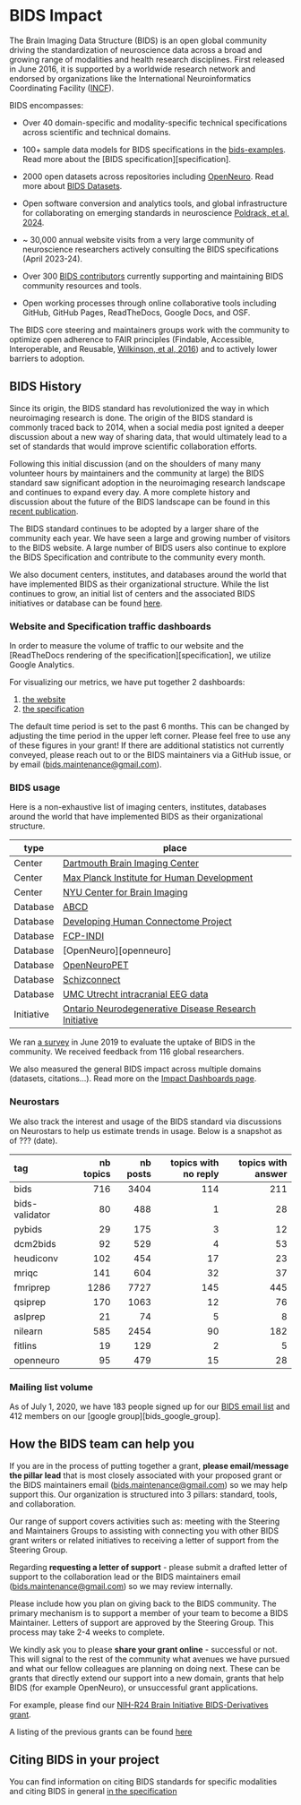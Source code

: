 # BIDS Impact

The Brain Imaging Data Structure (BIDS) is an open global community driving the
standardization of neuroscience data across a broad and growing range of modalities
and health research disciplines. First released in June 2016, it is supported by a
worldwide research network and endorsed by organizations like the International
Neuroinformatics Coordinating Facility ([INCF](https://www.incf.org/)).

BIDS encompasses:

-   Over 40 domain-specific and modality-specific technical specifications
    across scientific and technical domains.

-   100+ sample data models for BIDS specifications
    in the [bids-examples](../datasets/examples.md).
    Read more about the [BIDS specification][specification].

-   2000 open datasets across repositories
    including [OpenNeuro](https://www.openneuro.org).
    Read more about [BIDS Datasets](../datasets/index.md).

-   Open software conversion and analytics tools,
    and global infrastructure for collaborating on emerging standards in neuroscience
    [Poldrack, et al, 2024](https://direct.mit.edu/imag/article/doi/10.1162/imag_a_00103/119672/The-past-present-and-future-of-the-brain-imaging).

-   ~ 30,000 annual website visits from a very large community of neuroscience researchers
    actively consulting the BIDS specifications (April 2023-24).

-   Over 300 [BIDS contributors](../collaboration/contributors.md) currently supporting
    and maintaining BIDS community resources and tools.

-   Open working processes through online collaborative tools
    including GitHub, GitHub Pages, ReadTheDocs, Google Docs, and OSF.

The BIDS core steering and maintainers groups work with the community to optimize open
adherence to FAIR principles (Findable, Accessible, Interoperable, and Reusable,
[Wilkinson, et al, 2016](https://www.nature.com/articles/sdata201618)) and to actively
lower barriers to adoption.

## BIDS History

Since its origin, the BIDS standard has revolutionized the way in which neuroimaging
research is done. The origin of the BIDS standard is commonly traced back to 2014,
when a social media post ignited a deeper discussion about a new way of sharing
data, that would ultimately lead to a set of standards that would improve scientific
collaboration efforts.

Following this initial discussion (and on the shoulders of many many volunteer hours
by maintainers and the community at large) the BIDS standard saw significant adoption
in the neuroimaging research landscape and continues to expand every day. A more complete
history and discussion about the future of the BIDS landscape can be found in this
[recent publication](https://pmc.ncbi.nlm.nih.gov/articles/PMC10516110/).

The BIDS standard continues to be adopted by a larger share of the community each year.
We have seen a large and growing number of visitors to the BIDS website. A large number of
BIDS users also continue to explore the BIDS Specification and contribute to the community every month.

We also document centers, institutes, and databases around the world that have implemented BIDS as
their organizational structure. While the list continues to grow, an initial list of centers and the associated
BIDS initiatives or database can be found
[here](https://docs.google.com/spreadsheets/d/1aySjPpEGGQwFcOavkQdcvk2t2UMXt_zoTzWLWUmq20M/edit#gid=0).

### Website and Specification traffic dashboards

In order to measure the volume of traffic to our website and the
[ReadTheDocs rendering of the specification][specification],
we utilize Google Analytics.

For visualizing our metrics, we have put together 2 dashboards:

1.  [the website](https://datastudio.google.com/u/0/reporting/eab164ba-9f98-46e8-bee8-1f4f5328dc6e/page/V5leB)
1.  [the specification](https://datastudio.google.com/u/0/reporting/57bf46f1-034c-4d8b-9fe2-3a2243e469c5/page/w1leB)

The default time period is set to the past 6 months. This can be changed by
adjusting the time period in the upper left corner. Please feel free to use any
of these figures in your grant! If there are additional statistics not currently
conveyed, please reach out to or the BIDS maintainers via a GitHub issue, or by email
 ([bids.maintenance@gmail.com](mailto:bids.maintenance@gmail.com)).

### BIDS usage

Here is a non-exhaustive list of imaging centers, institutes, databases
around the world that have implemented BIDS as their organizational structure.

| type       | place                                                                                          |
| ---------- | ---------------------------------------------------------------------------------------------- |
| Center     | [Dartmouth Brain Imaging Center](https://www.dartmouth.edu/dbic)	                              |
| Center     | [Max Planck Institute for Human Development](https://www.mpib-berlin.mpg.de/en/)	              |
| Center     | [NYU Center for Brain Imaging](https://as.nyu.edu/research-centers/cbi/resources.html)	      |
| Database   | [ABCD](https://abcdstudy.org)                                                                  |
| Database   | [Developing Human Connectome Project](http://www.developingconnectome.org)                     |
| Database   | [FCP-INDI](https://fcp-indi.github.io/)	                                                      |
| Database   | [OpenNeuro][openneuro]                                                                         |
| Database   | [OpenNeuroPET](https://openneuropet.github.io/)	                                              |
| Database   | [Schizconnect](http://schizconnect.org/)	                                                      |
| Database   | [UMC Utrecht intracranial EEG data](https://research.umcutrecht.nl/brain-research-approaches/) |
| Initiative | [Ontario Neurodegenerative Disease Research Initiative](https://braininstitute.ca/ondri)	      |

We ran
[a survey](https://reproducibility.stanford.edu/bids-usage-survey-results/) in
June 2019 to evaluate the uptake of BIDS in the community. We received feedback
from 116 global researchers.

We also measured the general BIDS impact across multiple domains (datasets, citations...).
Read more on the [Impact Dashboards page](./measuring.md).

### Neurostars

We also track the interest and usage of the BIDS standard via discussions on Neurostars
to help us estimate trends in usage. Below is a snapshot as of ??? (date).
<!--
TODO add automation to update every 6 months
-->

| tag            | nb topics | nb posts | topics with no reply | topics with answer |
|:---------------|----------:|---------:|---------------------:|-------------------:|
| bids           |       716 |     3404 |                  114 |                211 |
| bids-validator |        80 |      488 |                    1 |                 28 |
| pybids         |        29 |      175 |                    3 |                 12 |
| dcm2bids       |        92 |      529 |                    4 |                 53 |
| heudiconv      |       102 |      454 |                   17 |                 23 |
| mriqc          |       141 |      604 |                   32 |                 37 |
| fmriprep       |      1286 |     7727 |                  145 |                445 |
| qsiprep        |       170 |     1063 |                   12 |                 76 |
| aslprep        |        21 |       74 |                    5 |                  8 |
| nilearn        |       585 |     2454 |                   90 |                182 |
| fitlins        |        19 |      129 |                    2 |                  5 |
| openneuro      |        95 |      479 |                   15 |                 28 |

### Mailing list volume

<!-- TODO update -->

As of July 1, 2020, we have 183 people signed up for our
[BIDS email list](https://forms.gle/JFo2aEkYbKY4EbmE6) and 412 members on our
[google group][bids_google_group].

## How the BIDS team can help you

If you are in the process of putting together a grant, **please email/message
the pillar lead** that is most closely associated with your proposed grant or the
BIDS maintainers email ([bids.maintenance@gmail.com](mailto:bids.maintenance@gmail.com))
so we may help support this. Our organization is structured into 3 pillars: standard,
tools, and collaboration.

Our range of support covers activities such as: meeting with the Steering and
Maintainers Groups to assisting with connecting you with other BIDS grant
writers or related initiatives to receiving a letter of support from the
Steering Group.

Regarding **requesting a letter of support** - please submit a drafted letter of
support to the collaboration lead or the BIDS maintainers email
([bids.maintenance@gmail.com](mailto:bids.maintenance@gmail.com)) so we may review internally.

Please include how you plan on giving back to the BIDS community. The primary
mechanism is to support a member of your team to become a BIDS Maintainer.
Letters of support are approved by the Steering Group. This process may take 2-4
weeks to complete.

We kindly ask you to please **share your grant online** - successful or not.
This will signal to the rest of the community what avenues we have pursued and
what our fellow colleagues are planning on doing next. These can be grants that
directly extend our support into a new domain, grants that help BIDS (for example
OpenNeuro), or unsuccessful grant applications.

For example, please find our [NIH-R24 Brain Initiative BIDS-Derivatives grant](https://osf.io/c3dgx/).

A listing of the previous grants can be found [here](../collaboration/acknowledgments.md)

## Citing BIDS in your project

You can find information on citing BIDS standards for specific modalities and
citing BIDS in general
[in the specification](https://bids-specification.readthedocs.io/en/latest/introduction.html#citing-bids)

<!--
## Future steps: TODO

- add country of origin to contributor appendix
- nb of datasets (openneuro or else):
  - where are they from
  - gender of dataset authors
- Enhance news and events when collaboration pillar is established
- Sharing previous BIDS grants: when the organizational design is completed, we
  can establish a common area to place this information.
-->
